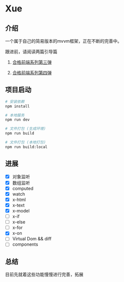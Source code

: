 # Xue

## 介绍

一个属于自己的简易版本的mvvm框架，正在不断的完善中。

跟进前，请阅读两篇引导篇

1. [合格前端系列第三弹](https://zhuanlan.zhihu.com/p/27028242)

2. [合格前端系列第四弹](https://zhuanlan.zhihu.com/p/27166404)

## 项目启动

```bash
# 安装依赖
npm install

# 本地服务
npm run dev

# 文件打包 (生成环境)
npm run build

# 文件打包 (本地打包)
npm run build:local

```

## 进展

- [x] 对象监听
- [x] 数组监听
- [x] computed
- [x] watch
- [x] x-html
- [x] x-text
- [x] x-model
- [ ] x-if
- [ ] x-else
- [ ] x-for
- [x] x-on
- [ ] Virtual Dom && diff
- [ ] components

## 总结

目前先就着这些功能慢慢进行完善，拓展
